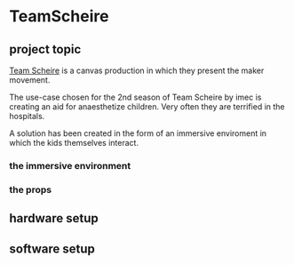 # TeamScheire

## project topic

[Team Scheire](https://www.canvas.be/team-scheire) is a canvas production in which they present the maker movement.

The use-case chosen for the 2nd season of Team Scheire by imec is creating an aid for anaesthetize children. Very often they are terrified in the hospitals.

A solution has been created in the form of an immersive enviroment in which the kids themselves interact.

### the immersive environment

### the props

## hardware setup

## software setup

